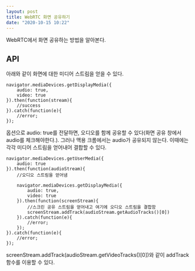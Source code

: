 ```yaml
---
layout: post
title: WebRTC 화면 공유하기
date: "2020-10-15 10:22"
---
```


WebRTC에서 화면 공유하는 방법을 알아본다.

## API
아래와 같이 화면에 대한 미디어 스트림을 얻을 수 있다.
```
navigator.mediaDevices.getDisplayMedia({
	audio: true,
	video: true
}).then(function(stream){
	//success
}).catch(function(e){
	//error;
});
```

옵션으로 audio: true를 전달하면, 오디오를 함께 공유할 수 있다(화면 공유 창에서 audio를 체크해야한다.). 그러나 맥용 크롬에서는 audio가 공유되지 않는다. 이때에는 각각 미디어 스트림을 얻어내어 결합할 수 있다.


```
navigator.mediaDevices.getUserMedia({
	audio: true
}).then(function(audioStream){
	//오디오 스트림을 얻어냄

	navigator.mediaDevices.getDisplayMedia({
		audio: true,
		video: true
	}).then(function(screenStream){
		//스크린 공유 스트림을 얻어내고 여기에 오디오 스트림을 결합함
		screenStream.addTrack(audioStream.getAudioTracks()[0])
	}).catch(function(e){
		//error;
	});
}).catch(function(e){
	//error;
});
```

screenStream.addTrack(audioStream.getVideoTracks()[0])와 같이 addTrack함수를 이용할 수 있다.

